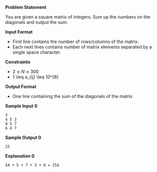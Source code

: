 **Problem Statement**

You are given a square matrix of integers. Sum up the numbers on the diagonals and output the sum.

**Input Format**

* First line contains  the number of rows/columns of the matrix.
* Each next  lines contains  number of matrix elements  separated by a single space character.

**Constraints**

* $2 \leq N \leq 300$
* 1 \leq a_{ij} \leq 10^{8}

**Output Format**

* One line containing the sum of the diagonals of the matrix

**Sample Input 0**
```
3
4 5 3 
8 5 7 
6 4 7 
```
**Sample Output 0**
```
25
```

**Explanation 0**
```
$4 + 5 + 7 + 3 + 6 = 25$
```

